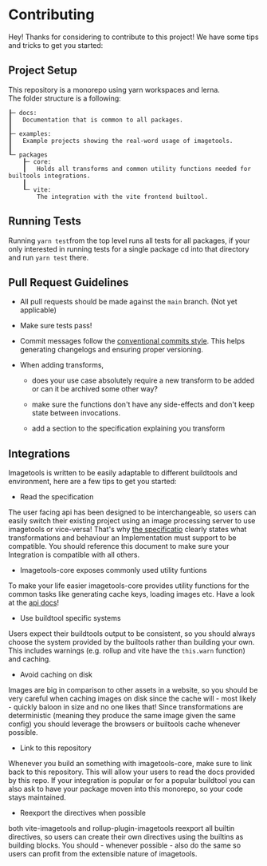 # Contributing

Hey! Thanks for considering to contribute to this project! We have some tips and tricks to get you started:

## Project Setup

This repository is a monorepo using yarn workspaces and lerna.<br>
The folder structure is a following:

```
┠─ docs: 
┃   Documentation that is common to all packages.
┃
┠─ examples: 
┃   Example projects showing the real-word usage of imagetools.
┃
┖─ packages
    ┠─ core:
    ┃   Holds all transforms and common utility functions needed for builtools integrations.
    ┃
    ┖─ vite: 
        The integration with the vite frontend builtool.
```

## Running Tests

Running `yarn test`from the top level runs all tests for all packages, if your only interested in running tests for a single package cd into that directory and run `yarn test` there.

## Pull Request Guidelines

- All pull requests should be made against the `main` branch. (Not yet applicable)

- Make sure tests pass!

- Commit messages follow the [conventional commits style](). This helps generating changelogs and ensuring proper versioning.

- When adding transforms,

    - does your use case absolutely require a new transform to be added or can it be archived some other way? 

    - make sure the functions don't have any side-effects and don't keep state between invocations.

    - add a section to the specification explaining you transform

## Integrations

Imagetools is written to be easily adaptable to different buildtools and environment, here are a few tips to get you started:

- Read the specification

The user facing api has been designed to be interchangeable, so users can easily switch their existing project using an image processing server to use imagetools or vice-versa! That's why [the specificatio](docs/spec.md) clearly states what transformations and behaviour an Implementation must support to be compatible. You should reference this document to make sure your Integration is compatible with all others.

- Imagetools-core exposes commonly used utility funtions

To make your life easier imagetools-core provides utility functions for the common tasks like generating cache keys, loading images etc. Have a look at the [api docs]()!

- Use buildtool specific systems

Users expect their buildtools output to be consistent, so you should always choose the system provided by the builtools rather than building your own. This includes warnings (e.g. rollup and vite have the `this.warn` function) and caching.

- Avoid caching on disk

Images are big in comparison to other assets in a website, so you should be very careful when caching images on disk since the cache will - most likely - quickly baloon in size and no one likes that!
Since transformations are deterministic (meaning they produce the same image given the same config) you should leverage the browsers or builtools cache whenever possible.

- Link to this repository

Whenever you build an something with imagetools-core, make sure to link back to this repository. This will allow your users to read the docs provided by this repo. If your integration is popular or for a popular buildtool you can also ask to have your package moven into this monorepo, so your code stays maintained.

- Reexport the directives when possible

both vite-imagetools and rollup-plugin-imagetools reexport all builtin directives, so users can create their own directives using the builtins as building blocks. You should - whenever possible - also do the same so users can profit from the extensible nature of imagetools.